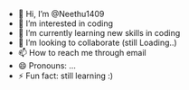 - 👋 Hi, I’m @Neethu1409
- 👀 I’m interested in coding 
- 🌱 I’m currently learning new skills in coding 
- 💞️ I’m looking to collaborate (still Loading..)
- 📫 How to reach me through email
- 😄 Pronouns: ...
- ⚡ Fun fact: still learning :)

<!---
Neethu1409/Neethu1409 is a ✨ special ✨ repository because its `README.md` (this file) appears on your GitHub profile.
You can click the Preview link to take a look at your changes.
--->
